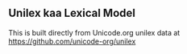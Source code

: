 Unilex kaa Lexical Model
----------------------

This is built directly from Unicode.org unilex data at
https://github.com/unicode-org/unilex
